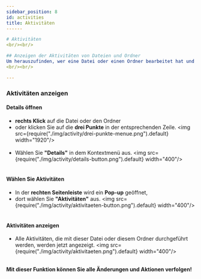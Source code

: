 ```yaml
---
sidebar_position: 8
id: activities
title: Aktivitäten
------

# Aktivitäten
<br/><br/>

## Anzeigen der Aktivitäten von Dateien und Ordner
Um herauszufinden, wer eine Datei oder einen Ordner bearbeitet hat und welche Aktionen ausgeführt wurden, führen Sie die folgenden Schritte aus: 
<br/><br/> 

--- 
```


### Aktivitäten anzeigen 

#### Details öffnen
- **rechts Klick** auf die Datei oder den Ordner 
- oder klicken Sie auf die **drei Punkte** in der entsprechenden Zeile. 
<img src={require("./img/activity/drei-punkte-menue.png").default} width="1920"/>
<br/><br/> 
- Wählen Sie **"Details"** in dem Kontextmenü aus. 
<img src={require("./img/activity/details-button.png").default} width="400"/>
<br/><br/> 

#### Wählen Sie Aktivitäten 
- In der **rechten Seitenleiste** wird ein **Pop-up** geöffnet,  
- dort wählen Sie **"Aktivitäten"** aus.
<img src={require("./img/activity/aktivitaeten-button.png").default} width="400"/>
<br/><br/>

#### Aktivitäten anzeigen
- Alle Aktivitäten, die mit dieser Datei oder diesem Ordner durchgeführt werden, werden jetzt angezeigt. 
<img src={require("./img/activity/aktivitaeten.png").default} width="400"/> 
<br/><br/> 

**Mit dieser Funktion können Sie alle Änderungen und Aktionen verfolgen!**